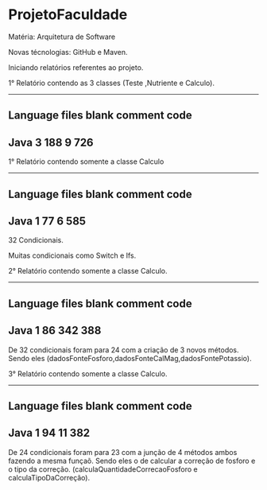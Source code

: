 # ProjetoFaculdade

Matéria: Arquitetura de Software

Novas técnologias: GitHub e Maven.

Iniciando relatórios referentes ao projeto.

1° Relatório contendo as 3 classes (Teste ,Nutriente e Calculo).

-------------------------------------------------------------------------------
Language                     files          blank        comment           code
-------------------------------------------------------------------------------
Java                           3             188            9               726
-------------------------------------------------------------------------------

1° Relatório contendo somente a classe Calculo

-------------------------------------------------------------------------------
Language                     files          blank        comment           code
-------------------------------------------------------------------------------
Java                           1             77             6               585
-------------------------------------------------------------------------------
32 Condicionais.


Muitas condicionais como Switch e Ifs.

2° Relatório contendo somente a classe Calculo.

-------------------------------------------------------------------------------
Language                     files          blank        comment           code
-------------------------------------------------------------------------------
Java                             1             86            342            388
-------------------------------------------------------------------------------
De 32 condicionais foram para 24 com a criação de 3 novos métodos.
Sendo eles (dadosFonteFosforo,dadosFonteCalMag,dadosFontePotassio).

3° Relatório contendo somente a classe Calculo.

-------------------------------------------------------------------------------
Language                     files          blank        comment           code
-------------------------------------------------------------------------------
Java                             1             94             11            382
-------------------------------------------------------------------------------

De 24 condicionais foram para 23 com a junção de 4 métodos ambos fazendo a mesma funçaõ.
Sendo eles o de calcular a correção de fosforo e o tipo da correção.
(calculaQuantidadeCorrecaoFosforo e calculaTipoDaCorreção).


